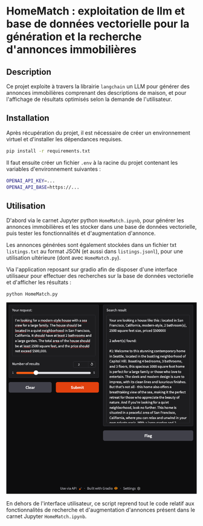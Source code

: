 # HomeMatch : exploitation de llm et base de données vectorielle pour la génération et la recherche d'annonces immobilières

## Description
Ce projet exploite à travers la librairie `langchain` un LLM pour générer des annonces immobilières comprenant des descriptions de maison, et pour l'affichage de résultats optimisés selon la demande de l'utilisateur.

## Installation
Après récupération du projet, il est nécessaire de créer un environnement virtuel et d'installer les dépendances requises.
```bash
pip install -r requirements.txt
```

Il faut ensuite créer un fichier `.env` à la racine du projet contenant les variables d'environnement suivantes :
```bash
OPENAI_API_KEY=...
OPENAI_API_BASE=https://...
```

## Utilisation
D'abord via le carnet Jupyter python `HomeMatch.ipynb`, pour générer les annonces immobilières et les stocker dans une base de données vectorielle, puis tester les fonctionnalités et d'augmentation d'annonce.

Les annonces générées sont également stockées dans un fichier txt `listings.txt` au format JSON (et aussi dans `listings.jsonl`), pour une utilisation ultérieure (dont avec `HomeMatch.py`).

Via l'application reposant sur gradio afin de disposer d'une interface utilisaeur pour effectuer des recherches sur la base de données vectorielle et d'afficher les résultats :
```bash
python HomeMatch.py
```

![HomeMatch Gradio User Interface](https://github.com/nicolasguillard/Udacity-GenAI-nanodegree-program---Course-5-Project/blob/main/homematch_gradio_screenshot.png?raw=true)


En dehors de l'interface utilisateur, ce script reprend tout le code relatif aux fonctionnalités de recherche et d'augmentation d'annonces présent dans le carnet Jupyter `HomeMatch.ipynb`.
